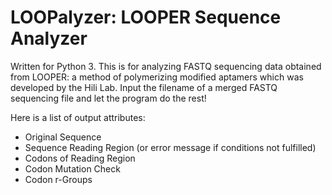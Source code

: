 # LOOPalyzer: LOOPER Sequence Analyzer

Written for Python 3. This is for analyzing FASTQ sequencing data obtained from LOOPER: a method of polymerizing modified aptamers which was developed by the Hili Lab. Input the filename of a merged FASTQ sequencing file and let the program do the rest!

Here is a list of output attributes:
- Original Sequence
- Sequence Reading Region (or error message if conditions not fulfilled)
- Codons of Reading Region
- Codon Mutation Check
- Codon r-Groups
